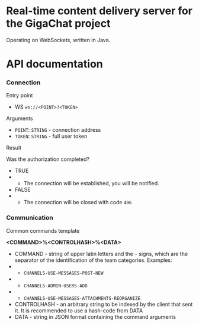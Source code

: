 # Real-time content delivery server for the GigaChat project

Operating on WebSockets, written in Java.

# API documentation

### Connection

Entry point

* WS `ws://<POINT>?<TOKEN>`

Arguments

* `POINT`: `STRING` - connection address
* `TOKEN`: `STRING` - full user token

Result

Was the authorization completed?

* TRUE
*
    * The connection will be established, you will be notified.
* FALSE
*
    * The connection will be closed with code `406`

### Communication

Common commands template

**\<COMMAND\>%\<CONTROLHASH\>%\<DATA\>**

* COMMAND - string of upper latin letters and the `-` signs, which are the separator of the identification of the team
  categories. Examples:
*
    * `CHANNELS-USE-MESSAGES-POST-NEW`
*
    * `CHANNELS-ADMIN-USERS-ADD`
*
    * `CHANNELS-USE-MESSAGES-ATTACHMENTS-REORGANIZE`
* CONTROLHASH - an arbitrary string to be indexed by the client that sent it. It is recommended to use a hash-code from
  DATA
* DATA - string in JSON format containing the command arguments